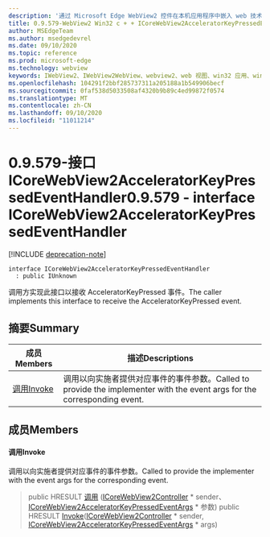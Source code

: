```yaml
---
description: '通过 Microsoft Edge WebView2 控件在本机应用程序中嵌入 web 技术 (HTML、CSS 和 JavaScript) '
title: 0.9.579-WebView2 Win32 c + + ICoreWebView2AcceleratorKeyPressedEventHandler
author: MSEdgeTeam
ms.author: msedgedevrel
ms.date: 09/10/2020
ms.topic: reference
ms.prod: microsoft-edge
ms.technology: webview
keywords: IWebView2、IWebView2WebView、webview2、web 视图、win32 应用、win32、edge、ICoreWebView2、ICoreWebView2Controller、浏览器控件、边缘 html、ICoreWebView2AcceleratorKeyPressedEventHandler
ms.openlocfilehash: 104291f2bbf285737311a205188a1b549906becf
ms.sourcegitcommit: 0faf538d5033508af4320b9b89c4ed99872f0574
ms.translationtype: MT
ms.contentlocale: zh-CN
ms.lasthandoff: 09/10/2020
ms.locfileid: "11011214"
---
```

# <span data-ttu-id="b8462-104">0.9.579-接口 ICoreWebView2AcceleratorKeyPressedEventHandler</span><span class="sxs-lookup"><span data-stu-id="b8462-104">0.9.579 - interface ICoreWebView2AcceleratorKeyPressedEventHandler</span></span> 

[!INCLUDE [deprecation-note](../../includes/deprecation-note.md)]

```
interface ICoreWebView2AcceleratorKeyPressedEventHandler
  : public IUnknown
```

<span data-ttu-id="b8462-105">调用方实现此接口以接收 AcceleratorKeyPressed 事件。</span><span class="sxs-lookup"><span data-stu-id="b8462-105">The caller implements this interface to receive the AcceleratorKeyPressed event.</span></span>

## <span data-ttu-id="b8462-106">摘要</span><span class="sxs-lookup"><span data-stu-id="b8462-106">Summary</span></span>

 <span data-ttu-id="b8462-107">成员</span><span class="sxs-lookup"><span data-stu-id="b8462-107">Members</span></span>                        | <span data-ttu-id="b8462-108">描述</span><span class="sxs-lookup"><span data-stu-id="b8462-108">Descriptions</span></span>
--------------------------------|---------------------------------------------
[<span data-ttu-id="b8462-109">调用</span><span class="sxs-lookup"><span data-stu-id="b8462-109">Invoke</span></span>](#invoke) | <span data-ttu-id="b8462-110">调用以向实施者提供对应事件的事件参数。</span><span class="sxs-lookup"><span data-stu-id="b8462-110">Called to provide the implementer with the event args for the corresponding event.</span></span>

## <span data-ttu-id="b8462-111">成员</span><span class="sxs-lookup"><span data-stu-id="b8462-111">Members</span></span>

#### <span data-ttu-id="b8462-112">调用</span><span class="sxs-lookup"><span data-stu-id="b8462-112">Invoke</span></span> 

<span data-ttu-id="b8462-113">调用以向实施者提供对应事件的事件参数。</span><span class="sxs-lookup"><span data-stu-id="b8462-113">Called to provide the implementer with the event args for the corresponding event.</span></span>

> <span data-ttu-id="b8462-114">public HRESULT [调用](#invoke) ([ICoreWebView2Controller](icorewebview2controller.md) \* sender、 [ICoreWebView2AcceleratorKeyPressedEventArgs](icorewebview2acceleratorkeypressedeventargs.md) \* 参数) </span><span class="sxs-lookup"><span data-stu-id="b8462-114">public HRESULT [Invoke](#invoke)([ICoreWebView2Controller](icorewebview2controller.md) \* sender, [ICoreWebView2AcceleratorKeyPressedEventArgs](icorewebview2acceleratorkeypressedeventargs.md) \* args)</span></span>

